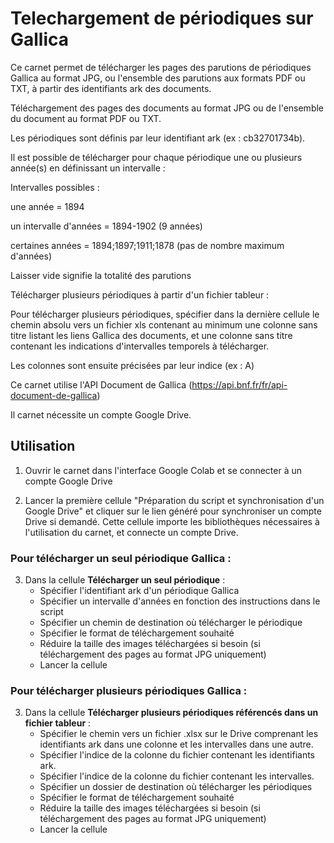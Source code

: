 # Telechargement de périodiques sur Gallica


Ce carnet permet de télécharger les pages des parutions de périodiques Gallica au format JPG, ou l'ensemble des parutions aux formats PDF ou TXT, à partir des identifiants ark des documents. 

Téléchargement des pages des documents au format JPG ou de l'ensemble du document au format PDF ou TXT.

Les périodiques sont définis par leur identifiant ark (ex : cb32701734b).

Il est possible de télécharger pour chaque périodique une ou plusieurs année(s) en définissant un intervalle :

Intervalles possibles :

une année = 1894

un intervalle d'années = 1894-1902 (9 années)

certaines années = 1894;1897;1911;1878 (pas de nombre maximum d'années)

Laisser vide signifie la totalité des parutions

Télécharger plusieurs périodiques à partir d'un fichier tableur :

Pour télécharger plusieurs périodiques, spécifier dans la dernière cellule le chemin absolu vers un fichier xls contenant au minimum une colonne sans titre listant les liens Gallica des documents, et une colonne sans titre contenant les indications d'intervalles temporels à télécharger.

Les colonnes sont ensuite précisées par leur indice (ex : A)

Ce carnet utilise l'API Document de Gallica (https://api.bnf.fr/fr/api-document-de-gallica)

Il carnet nécessite un compte Google Drive.

## Utilisation


1. Ouvrir le carnet dans l'interface Google Colab et se connecter à un compte Google Drive 

2. Lancer la première cellule "Préparation du script et synchronisation d'un Google Drive" et cliquer sur le lien généré pour synchroniser un compte Drive si demandé.
Cette cellule importe les bibliothèques nécessaires à l'utilisation du carnet, et connecte un compte Drive.

### Pour télécharger un seul périodique Gallica :

3. Dans la cellule **Télécharger un seul périodique** :
	- Spécifier l'identifiant ark d'un périodique Gallica
	- Spécifier un intervalle d'années en fonction des instructions dans le script
	- Spécifier un chemin de destination où télécharger le périodique
	- Spécifier le format de téléchargement souhaité
	- Réduire la taille des images téléchargées si besoin (si téléchargement des pages au format JPG uniquement)
	- Lancer la cellule


### Pour télécharger plusieurs périodiques Gallica : 

3. Dans la cellule **Télécharger plusieurs périodiques référencés dans un fichier tableur** :
	- Spécifier le chemin vers un fichier .xlsx sur le Drive comprenant les identifiants ark dans une colonne et les intervalles dans une autre.
	- Spécifier l'indice de la colonne du fichier contenant les identifiants ark.
	- Spécifier l'indice de la colonne du fichier contenant les intervalles.
	- Spécifier un dossier de destination où télécharger les périodiques
	- Spécifier le format de téléchargement souhaité
	- Réduire la taille des images téléchargées si besoin (si téléchargement des pages au format JPG uniquement)
	- Lancer la cellule
